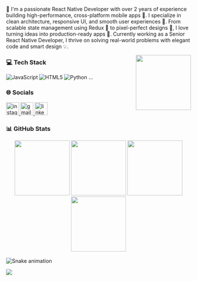 <p align="left">👋 I'm a passionate React Native Developer with over 2 years of experience building high-performance, cross-platform mobile apps 📱. I specialize in clean architecture, responsive UI, and smooth user experiences 🎯. From scalable state management using Redux 🔁 to pixel-perfect designs 🎨, I love turning ideas into production-ready apps 🚀. Currently working as a Senior React Native Developer, I thrive on solving real-world problems with elegant code and smart design 💡.</p>

<img align="right" height="150" src="https://user-images.githubusercontent.com/74038190/235224431-e8c8c12e-6826-47f1-89fb-2ddad83b3abf.gif" />

### 💻 Tech Stack

![JavaScript](https://img.shields.io/badge/javascript-%23323330.svg?style=plastic&logo=javascript&logoColor=%23F7DF1E)
![HTML5](https://img.shields.io/badge/html5-%23E34F26.svg?style=plastic&logo=html5&logoColor=white)
![Python](https://img.shields.io/badge/python-3670A0?style=plastic&logo=python&logoColor=ffdd54)
...

### 🌐 Socials

<div align="left">
  <a href="https://www.instagram.com/preet_sharma3456/" target="_blank">
    <img src="https://img.shields.io/static/v1?message=Instagram&logo=instagram&label=&color=E4405F&logoColor=white&labelColor=&style=for-the-badge" height="35" alt="instagram logo" />
  </a>
  <a href="mailto:prashantvashisth53@gmail.com" target="_blank">
    <img src="https://img.shields.io/static/v1?message=Gmail&logo=gmail&label=&color=D14836&logoColor=white&labelColor=&style=for-the-badge" height="35" alt="gmail logo" />
  </a>
  <a href="https://www.linkedin.com/in/prashant-sharma-dev/" target="_blank">
    <img src="https://img.shields.io/static/v1?message=LinkedIn&logo=linkedin&label=&color=0077B5&logoColor=white&labelColor=&style=for-the-badge" height="35" alt="linkedin logo" />
  </a>
</div>

### 📊 GitHub Stats

<div align="center">
  <img src="https://github-readme-stats.vercel.app/api?username=prashant334434&show_icons=true&include_all_commits=true&count_private=true&theme=dracula&hide_border=false" height="150" />
  <img src="https://github-readme-stats.vercel.app/api/top-langs?username=prashant334434&layout=compact&card_width=320&langs_count=5&theme=dracula&hide_border=false" height="150" />
  <img src="https://streak-stats.demolab.com?user=prashant334434&mode=daily&theme=dracula&hide_border=false&border_radius=5" height="150" />
  <img src="https://github-profile-trophy.vercel.app?username=prashant334434&theme=dracula&column=-1&row=1&margin-w=8&margin-h=8" height="150" />
</div>

<br clear="both">

<img src="https://raw.githubusercontent.com/prashant334434/prashant334434/output/snake.svg" alt="Snake animation" />

[![](https://visitcount.itsvg.in/api?id=prashant334434&icon=1&color=0)](https://visitcount.itsvg.in)

<!-- Proudly created with GPRM ( https://gprm.itsvg.in ) -->
